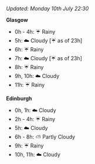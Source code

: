 *Updated: Monday 10th July 22:30*

**Glasgow**

* 0h - 4h: :umbrella: Rainy
* 5h: :cloud: Cloudy [:umbrella: as of 23h]
* 6h: :umbrella: Rainy
* 7h: :cloud: Cloudy [:umbrella: as of 23h]
* 8h: :umbrella: Rainy
* 9h, 10h: :cloud: Cloudy
* 11h: :umbrella: Rainy

**Edinburgh**

* 0h, 1h: :cloud: Cloudy
* 2h - 4h: :umbrella: Rainy
* 5h: :cloud: Cloudy
* 6h - 8h: :partly_sunny: Partly Cloudy
* 9h: :umbrella: Rainy
* 10h, 11h: :cloud: Cloudy

